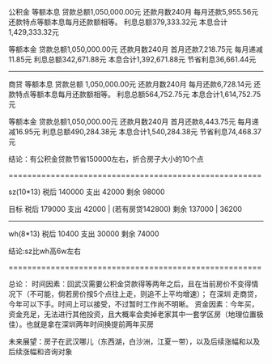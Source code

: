 公积金
等额本息
贷款总额1,050,000.00元
还款月数240月
每月还款5,955.56元
还款特点等额本息每月还款额相等。
利息总额379,333.32元
本息合计1,429,333.32元

等额本金
贷款总额1,050,000.00元
还款月数240月
首月还款7,218.75元
每月递减11.85元
利息总额342,671.88元
本息合计1,392,671.88元
节省利息36,661.44元

--------------------------------------------------------

商贷
等额本息
贷款总额
1,050,000.00元
还款月数240月
每月还款6,728.14元
还款特点等额本息每月还款额相等。
利息总额564,752.75元
本息合计1,614,752.75元

等额本金
贷款总额1,050,000.00元
还款月数240月
首月还款8,443.75元
每月递减16.95元
利息总额490,284.38元
本息合计1,540,284.38元
节省利息74,468.37元

结论：有公积金贷款节省150000左右，折合房子大小的10个点

======================================================

sz(10*13)
税后 140000
支出 42000
剩余 98000

目标
税后 179000
支出 42000  | (若有房贷142800)
剩余 137000 |  36200

-----------------------------------------------------

wh(8*13)
税后 10400
支出 30000
剩余 74000

结论:sz比wh高6w左右


======================================================

总论：
	时间因素：回武汉需要公积金贷款得等两年之后，且在当前房价不变得情况下（不可能，倘若房价按5个点往上走，则追不上平均增速）；
			  在深圳  走商贷，今年可以下手。时间上可以接受，不过暂时工作尚不明晰。
	资金因素：今年买，资金充足，无法进行其他投资，且大概率会卖掉老家其中一套学区房（地理位置极佳）。也就是拿在深圳两年时间换提前两年买房
	
	
未来展望：房子在武汉哪儿（东西湖，白沙洲，江夏一带），以及后续涨幅和以及后续涨幅和咨询对象